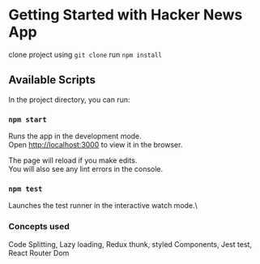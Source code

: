 # Getting Started with Hacker News App

clone project using `git clone`
run `npm install`

## Available Scripts

In the project directory, you can run:

### `npm start`

Runs the app in the development mode.\
Open [http://localhost:3000](http://localhost:3000) to view it in the browser.

The page will reload if you make edits.\
You will also see any lint errors in the console.

### `npm test`

Launches the test runner in the interactive watch mode.\

### Concepts used

Code Splitting, Lazy loading, Redux thunk, styled Components, Jest test, React Router Dom
